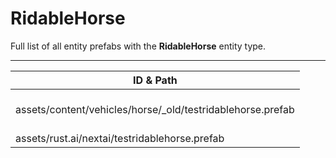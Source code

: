 # RidableHorse
Full list of all <Badge type="warning" text="2"/> entity prefabs with the **RidableHorse** entity type.

---
| ID & Path |
| --- |
| <Badge type="tip" text="2421246458"/> <br> assets/content/vehicles/horse/_old/testridablehorse.prefab |
| <Badge type="tip" text="2421623959"/> <br> assets/rust.ai/nextai/testridablehorse.prefab |
